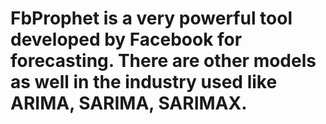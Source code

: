 # FbProphet is a very powerful tool developed by Facebook for forecasting. There are other models as well in the industry used like ARIMA, SARIMA, SARIMAX. 
